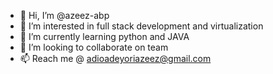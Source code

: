- 👋 Hi, I’m @azeez-abp
- 👀 I’m interested in full stack development and virtualization
- 🌱 I’m currently learning python and JAVA
- 💞️ I’m looking to collaborate on team 
- 📫 Reach me @ adioadeyoriazeez@gmail.com

<!---
azeez-abp/azeez-abp is a ✨ special ✨ repository because its `README.md` (this file) appears on your GitHub profile.
You can click the Preview link to take a look at your changes.
--->
